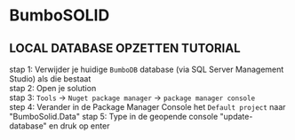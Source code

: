 # BumboSOLID

## LOCAL DATABASE OPZETTEN TUTORIAL
stap 1: Verwijder je huidige `BumboDB` database (via SQL Server Management Studio) als die bestaat\
stap 2: Open je solution\
stap 3: `Tools` -> `Nuget package manager` -> `package manager console`\
step 4: Verander in de Package Manager Console het `Default project` naar "BumboSolid.Data"
stap 5: Type in de geopende console "update-database" en druk op enter
